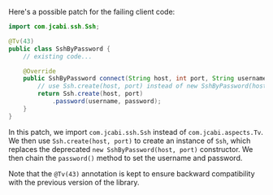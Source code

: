 Here's a possible patch for the failing client code:
```java
import com.jcabi.ssh.Ssh;

@Tv(43)
public class SshByPassword {
    // existing code...

    @Override
    public SshByPassword connect(String host, int port, String username, String password) {
        // use Ssh.create(host, port) instead of new SshByPassword(host, port)
        return Ssh.create(host, port)
            .password(username, password);
    }
}
```
In this patch, we import `com.jcabi.ssh.Ssh` instead of `com.jcabi.aspects.Tv`. We then use `Ssh.create(host, port)` to create an instance of `Ssh`, which replaces the deprecated `new SshByPassword(host, port)` constructor. We then chain the `password()` method to set the username and password.

Note that the `@Tv(43)` annotation is kept to ensure backward compatibility with the previous version of the library.